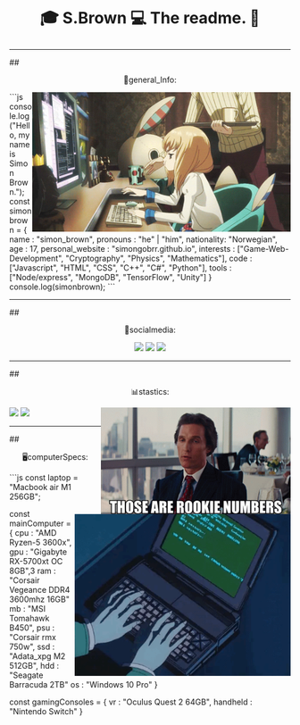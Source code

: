 # <p align="center">🎓 S.Brown 💻 The readme.  🎩 <p/>
<hr>
##<p align="center">📓general_Info:</p>
<img src="./images/codingKid.gif" type="image/gif" height="250" align="right"/>
```js
console.log("Hello, my name is Simon Brown.");
const simonbrown = {
    name : "simon_brown",
    pronouns : "he" | "him",
    nationality: "Norwegian",
    age : 17,
    personal_website : "simongobrr.github.io",
    interests : ["Game-Web-Development", "Cryptography", "Physics", "Mathematics"],
    code : ["Javascript", "HTML", "CSS", "C++", "C#", "Python"],
    tools : ["Node/express", "MongoDB", "TensorFlow", "Unity"]
}
console.log(simonbrown);
```
<hr>
##<p align="center">🤙socialmedia:</p>
<p align="center">
<img src="https://img.shields.io/badge/Twitter-Brown69Simon-blue?style=for-the-badge&logo=appveyor">
<img src="https://img.shields.io/badge/Instagram-Brown69Simon-orange?style=for-the-badge&logo=appveyor">
<img src="https://img.shields.io/badge/Discord-That%20guy%232816-informational?style=for-the-badge&logo=appveyor">
</p>
<hr>
##<p align="center">📊stastics:</p> 
<img src="./images/thosearerookienumbers.gif" align="right" width="340">
<img src="https://github-readme-stats.vercel.app/api?username=SimonGoBrrr&show_icons=true&theme=synthwave" />
<img src="https://github-readme-stats.vercel.app/api/top-langs/?username=SimonGoBrrr&theme=synthwave"/>


<hr>
##<p align="center">🖥computerSpecs:</p>
<img src="./images/epicHackor.gif" align="right" height="290">
```js
const laptop = "Macbook air M1 256GB";

const mainComputer = {
    cpu : "AMD Ryzen-5 3600x",
    gpu : "Gigabyte RX-5700xt OC 8GB",3
    ram : "Corsair Vegeance DDR4 3600mhz 16GB"
    mb : "MSI Tomahawk B450",
    psu : "Corsair rmx 750w",
    ssd : "Adata_xpg M2 512GB",
    hdd : "Seagate Barracuda 2TB"
    os : "Windows 10 Pro"
}

const gamingConsoles = {
    vr : "Oculus Quest 2 64GB",
    handheld : "Nintendo Switch"
}
```